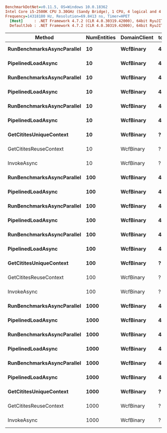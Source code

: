 ``` ini

BenchmarkDotNet=v0.11.5, OS=Windows 10.0.18362
Intel Core i5-2500K CPU 3.30GHz (Sandy Bridge), 1 CPU, 4 logical and 4 physical cores
Frequency=14318180 Hz, Resolution=69.8413 ns, Timer=HPET
  [Host]     : .NET Framework 4.7.2 (CLR 4.0.30319.42000), 64bit RyuJIT-v4.8.4010.0
  DefaultJob : .NET Framework 4.7.2 (CLR 4.0.30319.42000), 64bit RyuJIT-v4.8.4010.0


```
|                     Method | NumEntities | DomainClient | total | concurrent | depth |       Mean |     Error |    StdDev |    Gen 0 |    Gen 1 |  Gen 2 | Allocated |
|--------------------------- |------------ |------------- |------ |----------- |------ |-----------:|----------:|----------:|---------:|---------:|-------:|----------:|
| **RunBenchmarksAsyncParallel** |          **10** |    **WcfBinary** |    **40** |          **1** |     **?** |   **454.0 us** |  **8.911 us** |  **8.752 us** |  **17.1875** |        **-** |      **-** |  **54.78 KB** |
|         **PipelinedLoadAsync** |          **10** |    **WcfBinary** |    **40** |          **?** |     **1** |   **450.4 us** |  **6.753 us** |  **6.317 us** |  **17.1875** |        **-** |      **-** |  **54.56 KB** |
| **RunBenchmarksAsyncParallel** |          **10** |    **WcfBinary** |    **40** |          **2** |     **?** |   **299.1 us** |  **1.433 us** |  **1.270 us** |  **17.5781** |   **0.7813** |      **-** |   **55.5 KB** |
|         **PipelinedLoadAsync** |          **10** |    **WcfBinary** |    **40** |          **?** |     **2** |   **243.0 us** |  **4.802 us** |  **7.890 us** |  **17.5781** |   **2.3438** |      **-** |  **55.26 KB** |
| **RunBenchmarksAsyncParallel** |          **10** |    **WcfBinary** |    **40** |          **4** |     **?** |   **244.9 us** |  **2.419 us** |  **2.263 us** |  **17.1875** |   **2.7344** |      **-** |  **55.43 KB** |
|         **PipelinedLoadAsync** |          **10** |    **WcfBinary** |    **40** |          **?** |     **4** |   **186.3 us** |  **2.978 us** |  **2.486 us** |  **16.7969** |   **3.9063** |      **-** |  **55.41 KB** |
|    **GetCititesUniqueContext** |          **10** |    **WcfBinary** |     **?** |          **?** |     **?** |   **507.3 us** |  **9.926 us** | **14.550 us** |  **20.0195** |   **0.4883** |      **-** |  **63.44 KB** |
|     GetCititesReuseContext |          10 |    WcfBinary |     ? |          ? |     ? |   451.1 us |  8.870 us | 13.277 us |  17.5781 |        - |      - |  54.84 KB |
|                InvokeAsync |          10 |    WcfBinary |     ? |          ? |     ? |   459.0 us |  7.499 us |  7.015 us |  15.1367 |        - |      - |  47.63 KB |
| **RunBenchmarksAsyncParallel** |         **100** |    **WcfBinary** |    **40** |          **1** |     **?** |   **912.9 us** | **18.090 us** | **22.878 us** |  **33.9286** |   **7.1429** |      **-** | **117.13 KB** |
|         **PipelinedLoadAsync** |         **100** |    **WcfBinary** |    **40** |          **?** |     **1** |   **946.8 us** | **18.651 us** | **22.905 us** |  **33.9286** |   **7.1429** |      **-** | **117.01 KB** |
| **RunBenchmarksAsyncParallel** |         **100** |    **WcfBinary** |    **40** |          **2** |     **?** |   **508.5 us** |  **5.198 us** |  **4.862 us** |  **32.0313** |  **10.1563** |      **-** | **127.57 KB** |
|         **PipelinedLoadAsync** |         **100** |    **WcfBinary** |    **40** |          **?** |     **2** |   **448.7 us** |  **2.252 us** |  **1.881 us** |  **32.0313** |   **9.3750** |      **-** | **127.79 KB** |
| **RunBenchmarksAsyncParallel** |         **100** |    **WcfBinary** |    **40** |          **4** |     **?** |   **387.6 us** |  **6.167 us** |  **5.768 us** |  **30.4688** |  **10.1563** |      **-** | **117.68 KB** |
|         **PipelinedLoadAsync** |         **100** |    **WcfBinary** |    **40** |          **?** |     **4** |   **339.5 us** |  **6.755 us** | **11.098 us** |  **32.8125** |  **13.2813** |      **-** | **118.45 KB** |
|    **GetCititesUniqueContext** |         **100** |    **WcfBinary** |     **?** |          **?** |     **?** | **1,030.2 us** | **19.025 us** | **18.685 us** |  **39.0625** |  **11.7188** |      **-** | **153.87 KB** |
|     GetCititesReuseContext |         100 |    WcfBinary |     ? |          ? |     ? |   950.4 us | 18.998 us | 32.260 us |  35.1563 |   7.8125 |      - | 118.56 KB |
|                InvokeAsync |         100 |    WcfBinary |     ? |          ? |     ? |   467.2 us |  1.991 us |  1.863 us |  15.1367 |        - |      - |  47.69 KB |
| **RunBenchmarksAsyncParallel** |        **1000** |    **WcfBinary** |    **40** |          **1** |     **?** | **4,564.8 us** | **20.837 us** | **19.491 us** | **208.3333** |  **83.3333** |      **-** | **700.92 KB** |
|         **PipelinedLoadAsync** |        **1000** |    **WcfBinary** |    **40** |          **?** |     **1** | **4,571.2 us** | **25.822 us** | **24.154 us** | **200.0000** |  **75.0000** |      **-** | **699.95 KB** |
| **RunBenchmarksAsyncParallel** |        **1000** |    **WcfBinary** |    **40** |          **2** |     **?** | **2,706.7 us** | **19.268 us** | **18.023 us** | **195.0000** |  **75.0000** |      **-** | **712.61 KB** |
|         **PipelinedLoadAsync** |        **1000** |    **WcfBinary** |    **40** |          **?** |     **2** | **2,501.1 us** | **15.689 us** | **14.675 us** | **205.0000** |  **85.0000** |      **-** | **715.99 KB** |
| **RunBenchmarksAsyncParallel** |        **1000** |    **WcfBinary** |    **40** |          **4** |     **?** | **2,175.9 us** | **28.530 us** | **25.292 us** | **220.8333** | **100.0000** | **8.3333** | **753.17 KB** |
|         **PipelinedLoadAsync** |        **1000** |    **WcfBinary** |    **40** |          **?** |     **4** | **2,004.6 us** | **37.939 us** | **40.594 us** | **228.5714** | **110.7143** | **7.1429** | **757.14 KB** |
|    **GetCititesUniqueContext** |        **1000** |    **WcfBinary** |     **?** |          **?** |     **?** | **5,302.1 us** | **17.592 us** | **16.456 us** | **312.5000** | **156.2500** |      **-** | **967.04 KB** |
|     GetCititesReuseContext |        1000 |    WcfBinary |     ? |          ? |     ? | 4,559.4 us | 19.809 us | 18.530 us | 210.9375 |  78.1250 |      - | 700.38 KB |
|                InvokeAsync |        1000 |    WcfBinary |     ? |          ? |     ? |   473.4 us |  5.404 us |  4.790 us |  15.1367 |        - |      - |  47.72 KB |
